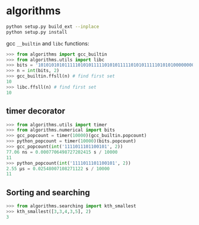 algorithms
===

```bash
python setup.py build_ext --inplace
python setup.py install
```

gcc `__builtin` and `libc` functions:

```python
>>> from algorithms import gcc_builtin
>>> from algorithms.utils import libc
>>> bits = '101010101011111010101111101010111110101011111010101000000000'
>>> n = int(bits, 2)
>>> gcc_builtin.ffsll(n) # find first set
10
>>> libc.ffsll(n) # find first set
10
```

## timer decorator

```python
>>> from algorithms.utils import timer
>>> from algorithms.numerical import bits
>>> gcc_popcount = timer(10000)(gcc_builtin.popcount)
>>> python_popcount = timer(10000)(bits.popcount)
>>> gcc_popcount(int('1111011101100101', 2))
77.06 ns = 0.0007706498727202415 s / 10000
11
>>> python_popcount(int('1111011101100101', 2))
2.55 µs = 0.02548007108271122 s / 10000
11
```

## Sorting and searching

```python
>>> from algorithms.searching import kth_smallest
>>> kth_smallest([3,3,4,3,5], 2)
3
```
